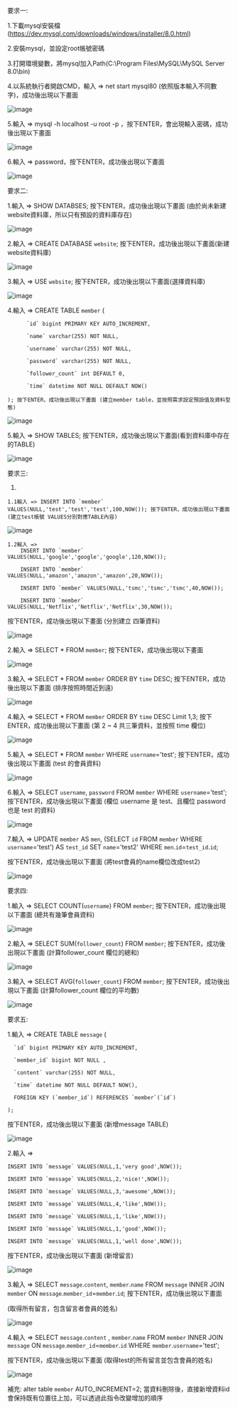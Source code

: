 要求一:

1.下載mysql安裝檔(https://dev.mysql.com/downloads/windows/installer/8.0.html)

2.安裝mysql，並設定root帳號密碼

3.打開環境變數，將mysql加入Path(C:\Program Files\MySQL\MySQL Server 8.0\bin)

4.以系統執行者開啟CMD，輸入 => net start mysql80 (依照版本輸入不同數字)，成功後出現以下畫面

![image](https://github.com/joesound/wehelp-assignments/blob/0809547182c061b35cff82651f6e05e51a4b5f2f/week5/static/mysqlstart.png)

5.輸入 => mysql -h localhost -u root -p ，按下ENTER，會出現輸入密碼，成功後出現以下畫面

![image](https://github.com/joesound/wehelp-assignments/blob/1d4a61478abebf92c667250b6ebcc22e2ed9113d/week5/static/mysqlpaaword.png)

6.輸入 => password，按下ENTER，成功後出現以下畫面

![image](https://github.com/joesound/wehelp-assignments/blob/b2d213cd0f35638edaf6a43f0cb4ba0ba9e6cb4a/week5/static/mysqlsigin.png)

要求二:

1.輸入 => SHOW DATABSES; 按下ENTER，成功後出現以下畫面 (由於尚未新建website資料庫，所以只有預設的資料庫存在)

![image](https://github.com/joesound/wehelp-assignments/blob/8e1a71596a64dbb8bcb81c3e96a7857f634abd6e/week5/static/mysqldefalt.png)

2.輸入 => CREATE DATABASE `website`; 按下ENTER，成功後出現以下畫面(新建website資料庫)

![image](https://github.com/joesound/wehelp-assignments/blob/521efbae11a4ba571938def01d24345fb49d805b/week5/static/mysqlwebsite.png)

3.輸入 => USE `website`; 按下ENTER，成功後出現以下畫面(選擇資料庫)

![image](https://github.com/joesound/wehelp-assignments/blob/40ebd1ac94514f3f9267d15bc4401d616a2ad713/week5/static/mysqlchoosedatabase.png)

4.輸入 => CREATE TABLE `member` (  
          
          `id` bigint PRIMARY KEY AUTO_INCREMENT,
          
          `name` varchar(255) NOT NULL,
          
          `username` varchar(255) NOT NULL,
    
          `password` varchar(255) NOT NULL,
          
          `follower_count` int DEFAULT 0,
	        
          `time` datetime NOT NULL DEFAULT NOW()
          
    ); 按下ENTER，成功後出現以下畫面 (建立member table，並按照需求設定預設值及資料型態)
    
![image](https://github.com/joesound/wehelp-assignments/blob/fa2602e138c3c0ccadaeeda55b0b331ab73eeecf/week5/static/mysqlmember.png)

5.輸入 => SHOW TABLES; 按下ENTER，成功後出現以下畫面(看到資料庫中存在的TABLE)

![image](https://github.com/joesound/wehelp-assignments/blob/390598205479c2752b69ae802a25308a52a7eb37/week5/static/mysqlshowtables.png)

要求三:

1.
	
	1.1輸入 => INSERT INTO `member` VALUES(NULL,'test','test','test',100,NOW()); 按下ENTER，成功後出現以下畫面 (建立test帳號 VALUES分別對應TABLE內容)

![image](https://github.com/joesound/wehelp-assignments/blob/371752e9ab709626ef7aabd2a34dbb87acfb47f7/week5/static/mysqltest.png)

	1.2輸入 => 
		INSERT INTO `member` VALUES(NULL,'google','google','google',120,NOW());
			
		INSERT INTO `member` VALUES(NULL,'amazon','amazon','amazon',20,NOW());
			
		INSERT INTO `member` VALUES(NULL,'tsmc','tsmc','tsmc',40,NOW()); 
			
		INSERT INTO `member` VALUES(NULL,'Netflix','Netflix','Netflix',30,NOW()); 

按下ENTER，成功後出現以下畫面 (分別建立 四筆資料)

![image](https://github.com/joesound/wehelp-assignments/blob/b4128872cdc52724098f618c6938eab33e310fec/week5/static/mysqladd4.png)

2.輸入 => SELECT * FROM `member`; 按下ENTER，成功後出現以下畫面 
	  
![image](https://github.com/joesound/wehelp-assignments/blob/b4128872cdc52724098f618c6938eab33e310fec/week5/static/mysqladd4.png)

3.輸入 => SELECT * FROM `member` ORDER BY `time` DESC; 按下ENTER，成功後出現以下畫面 (排序按照時間近到遠) 

![image](https://github.com/joesound/wehelp-assignments/blob/44c88f9a007b9c9c2e7e468c4686e9235f896f18/week5/static/mysqlorderbydesc.png)

4.輸入 => SELECT * FROM `member` ORDER BY `time` DESC Limit 1,3; 按下ENTER，成功後出現以下畫面 (第 2 ~ 4 共三筆資料，並按照 time 欄位)

![image](https://github.com/joesound/wehelp-assignments/blob/71a3fefe620e7fd8808228fdf9d231b290120c20/week5/static/mysqlchoose24.png)

5.輸入 => SELECT * FROM `member` WHERE `username`='test'; 按下ENTER，成功後出現以下畫面 (test 的會員資料)

![image](https://github.com/joesound/wehelp-assignments/blob/6ac364be900d6cb7feb325761b0982e575a0ec44/week5/static/mysqltestdata.png)

6.輸入 => SELECT `username`, `password` FROM `member` WHERE `username`='test'; 按下ENTER，成功後出現以下畫面 (欄位 username 是 test、且欄位 password 也是 test 的資料)

![image](https://github.com/joesound/wehelp-assignments/blob/4d8cbb43d94abba385d68b1bcb95202446c6cda5/week5/static/mysqltesttest.png)

7.輸入 => UPDATE `member` AS `men`, (SELECT `id` FROM `member` WHERE `username`='test') AS `test_id` SET `name`='test2' WHERE `men`.`id`=`test_id`.`id`;

按下ENTER，成功後出現以下畫面 (將test會員的name欄位改成test2)

![image](https://github.com/joesound/wehelp-assignments/blob/745fb3da41cf3f43dbca2ce94abd49681e17ec64/week5/static/mysqlupdate.png)

要求四:

1.輸入 => SELECT COUNT(`username`) FROM `member`; 按下ENTER，成功後出現以下畫面 (總共有幾筆會員資料)

![image](https://github.com/joesound/wehelp-assignments/blob/b7cf16fe1a7ff6db5396b155441737c99f329aad/week5/static/mysqlcount.png)

2.輸入 => SELECT SUM(`follower_count`) FROM `member`; 按下ENTER，成功後出現以下畫面 (計算follower_count 欄位的總和)

![image](https://github.com/joesound/wehelp-assignments/blob/b7cf16fe1a7ff6db5396b155441737c99f329aad/week5/static/mysqlsum.png)

3.輸入 => SELECT AVG(`follower_count`) FROM `member`; 按下ENTER，成功後出現以下畫面 (計算follower_count 欄位的平均數)

![image](https://github.com/joesound/wehelp-assignments/blob/b7cf16fe1a7ff6db5396b155441737c99f329aad/week5/static/mysqlavg.png)


要求五:

1.輸入 => CREATE TABLE `message` (
          
	  `id` bigint PRIMARY KEY AUTO_INCREMENT,
	  
	  `member_id` bigint NOT NULL ,
	  
	  `content` varchar(255) NOT NULL,
	  
	  `time` datetime NOT NULL DEFAULT NOW(),
	  
	  FOREIGN KEY (`member_id`) REFERENCES `member`(`id`)
	
    );
    
按下ENTER，成功後出現以下畫面 (新增message TABLE)

![image](https://github.com/joesound/wehelp-assignments/blob/6d388b948ae3d505d4b0b784ddb8c1315de383ef/week5/static/mysqlmessage.png)

2.輸入 =>  
	
	INSERT INTO `message` VALUES(NULL,1,'very good',NOW());

	INSERT INTO `message` VALUES(NULL,2,'nice!',NOW());

	INSERT INTO `message` VALUES(NULL,3,'awesome',NOW());

	INSERT INTO `message` VALUES(NULL,4,'like',NOW());

	INSERT INTO `message` VALUES(NULL,1,'like',NOW());

	INSERT INTO `message` VALUES(NULL,1,'good',NOW());

	INSERT INTO `message` VALUES(NULL,1,'well done',NOW());
	
按下ENTER，成功後出現以下畫面 (新增留言)

![image](https://github.com/joesound/wehelp-assignments/blob/d5ce06e50056c817aab0ae451e4a9af7dea0f5aa/week5/static/mysqladdcomment.png)

3.輸入 => SELECT `message`.`content`, `member`.`name` FROM `message` INNER JOIN `member` ON `message`.`member_id`=`member`.`id`; 按下ENTER，成功後出現以下畫面 

(取得所有留言，包含留言者會員的姓名)

![image](https://github.com/joesound/wehelp-assignments/blob/0ffe3a081cc9e2620ac36c315ad498318df61da7/week5/static/mysqljoin1.png)

4.輸入 => SELECT  `message`.`content` , `member`.`name` FROM `member` INNER JOIN `message` ON `message`.`member_id`=`member`.`id` WHERE `member`.`username`='test'; 

按下ENTER，成功後出現以下畫面 (取得test的所有留言並包含會員的姓名)

![image](https://github.com/joesound/wehelp-assignments/blob/ee7eea13d2c192180aaa9e4102b604de926329e5/week5/static/mysqljoin2.png)

補充:
alter table `member` AUTO_INCREMENT=2; 當資料刪除後，直接新增資料id會保持既有位置往上加，可以透過此指令改變增加的順序

